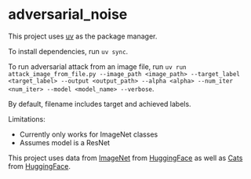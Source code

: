 # adversarial_noise

This project uses [uv](https://docs.astral.sh/uv/getting-started/installation/) as the package manager. 

To install dependencies, run `uv sync`.

To run adversarial attack from an image file, run `uv run attack_image_from_file.py --image_path <image_path> --target_label <target_label> --output <output_path> --alpha <alpha> --num_iter <num_iter> --model <model_name> --verbose`.

By default, filename includes target and achieved labels.

Limitations:
- Currently only works for ImageNet classes
- Assumes model is a ResNet

This project uses data from [ImageNet](https://paperswithcode.com/dataset/imagenet) from [HuggingFace](https://huggingface.co/datasets/zh-plus/tiny-imagenet) as well as [Cats](https://huggingface.co/datasets/huggingface/cats-image) from [HuggingFace](https://huggingface.co/datasets/huggingface/cats-image).
